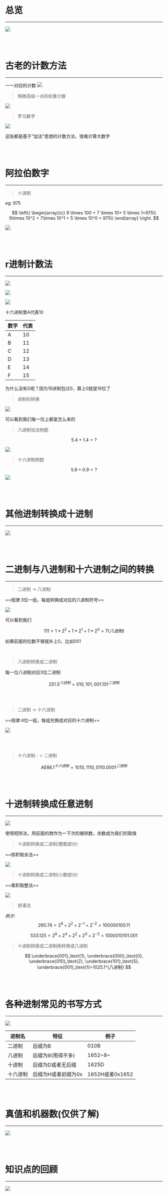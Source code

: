 # 总览
***
![](https://gitee.com/sun-programing/drawing-bed/raw/master//20220330174103.png)


<br><br>


# 古老的计数方法
***
一一对应的计数
![](https://gitee.com/sun-programing/drawing-bed/raw/master//20220330174216.png)

> 稍微高级一点的权重计数

![](https://gitee.com/sun-programing/drawing-bed/raw/master//20220330174252.png)

> 罗马数字

![](https://gitee.com/sun-programing/drawing-bed/raw/master//20220330174333.png)

这些都是基于"加法"思想的计数方法，很难计算大数字

<br><br>

# 阿拉伯数字
***

> 十进制

eg: 975

$$
\left\{
\begin{array}{c}
    9 \times 100 + 7 \times 10+ 5 \times 1=975\\
    9\times 10^2 + 7\times 10^1 + 5 \times 10^0 = 975\\
\end{array}
\right.
$$

![](https://gitee.com/sun-programing/drawing-bed/raw/master//20220330174937.png)

<br><br>

# r进制计数法
***
![](https://gitee.com/sun-programing/drawing-bed/raw/master//20220330175034.png)

![](https://pic.imgdb.cn/item/6244293927f86abb2a309287.png)

![](https://pic.imgdb.cn/item/62442b9127f86abb2a34fc5b.png)

十六进制里A代表10

| 数字 | 代表 |
|-|-|
|A|10|
|B|11|
|C|12|
|D|13|
|E|14|
|F|15|

为什么没有G呢？因为16进制包过0，算上0就是16位了


> 进制的转换


![](https://pic.imgdb.cn/item/62442d0827f86abb2a37d291.png)

可以看到我们每一位上都是怎么来的

> 八进制加法例题

$$5.4+1.4 = ?$$

![](https://pic.imgdb.cn/item/62442e9527f86abb2a3acaab.gif)

> 十六进制例题

$$5.8 + 0.9 = ?$$
![](https://pic.imgdb.cn/item/62442f5827f86abb2a3c4819.gif)

<br><br>

# 其他进制转换成十进制
***

![](https://pic.imgdb.cn/item/6244313627f86abb2a3fbaed.png)

<br><br>

# 二进制与八进制和十六进制之间的转换
***

> 二进制 -> 八进制

==规律:3位一组，每组转换成对应的八进制符号==

![](https://pic.imgdb.cn/item/62443a9927f86abb2a539953.png)

可以看到我们

$$
111 = 1*2^2 + 1*2^1 + 1*2^0 = 7(八进制)
$$

如果前面的位数不够就补上0，比如001

<br>

> 八进制转换成二进制

每一位八进制对应3位二进制

$$
251.5^{八进制} = 010,101,001.101^{二进制}
$$


<br><br>

> 二进制 -> 十六进制

==规律:4位一组，每组兑换成对应的十六进制==

![](https://pic.imgdb.cn/item/62443bbc27f86abb2a55cb69.png)

<br><br>

> 十六进制 - > 二进制

$$
AE86.1^{十六进制} = 1010,1110,0110.0001^{二进制}
$$

<br><br>

# 十进制转换成任意进制
***
![](https://pic.imgdb.cn/item/624446ae27f86abb2a6cb484.png)

使用短除法，用前面的商作为一下次的被除数，余数成为我们的取值

> 十进制转换成二进制(整数部分)

==除积取余法==

![](https://pic.imgdb.cn/item/624447e227f86abb2a6f4083.png)

> 十进制转换成二进制(小数部分)

==乘积取整法==

![](https://pic.imgdb.cn/item/624448e027f86abb2a715621.png)

> 拼凑法

*例子:*
$$
260.74=2^8 + 2^2 + 2^{-1} + 2^{-2}=100000100.11
$$

$$
533.125=2^9 + 2^4 + 2^2 +2^0 + 2^{-3}=1000010101.001
$$

> 十进制转换成二进制再转换成八进制

$$
\underbrace{001}_\text{1},
\underbrace{000}_\text{0},
\underbrace{010}_\text{2},
\underbrace{101}_\text{5},
\underbrace{001}_\text{1}=1025.1^{八进制}
$$

<br><br>

# 各种进制常见的书写方式
***

![](https://pic.imgdb.cn/item/62443e8327f86abb2a5b5e11.png)

|进制名|特征|例子
|-|-|-|
二进制|后缀为B|010B|
八进制|后缀为8(用得不多)|1652~8~|
十进制|后缀为D或者无后缀|1625D|
十六进制|后缀为H或者前缀为0x|1652H或者0x1652|

<br><br>

# 真值和机器数(仅供了解)
***

![](https://pic.imgdb.cn/item/62444bd727f86abb2a77929f.png)

<br><br>

# 知识点的回顾
***

![](https://pic.imgdb.cn/item/62444c6427f86abb2a78b53c.png)